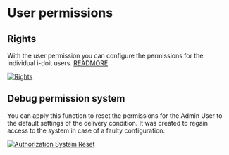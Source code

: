 # User permissions

## Rights

With the user permission you can configure the permissions for the individual i-doit users. [READMORE](../../efficient-documentation/rights-management/index.md)

[![Rights](../../assets/images/en/system-administration/administration/user-permissions/1-up.png)](../../assets/images/en/system-administration/administration/user-permissions/1-up.png)

## Debug permission system

You can apply this function to reset the permissions for the Admin User to the default settings of the delivery condition. It was created to regain access to the system in case of a faulty configuration.

[![Authorization System Reset](../../assets/images/en/system-administration/administration/user-permissions/2-up.png)](../../assets/images/en/system-administration/administration/user-permissions/2-up.png)
